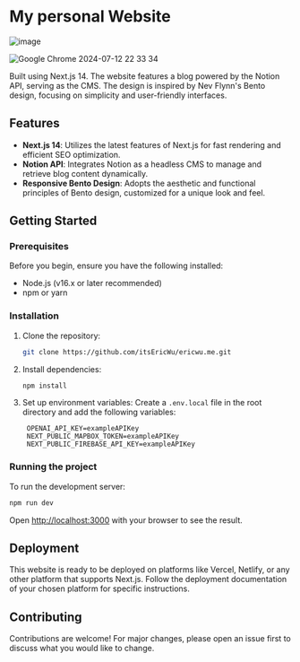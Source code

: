 # My personal Website

![image](https://github.com/user-attachments/assets/38e4b0b4-b942-4e46-9248-4423e820bba9)

![Google Chrome 2024-07-12 22 33 34](https://github.com/user-attachments/assets/7949a952-580f-4577-ab7f-e7ccfc1dd57e)

Built using Next.js 14. The website features a blog powered by the Notion API, serving as the CMS. The design is inspired by Nev Flynn's Bento design, focusing on simplicity and user-friendly interfaces.

## Features

- **Next.js 14**: Utilizes the latest features of Next.js for fast rendering and efficient SEO optimization.
- **Notion API**: Integrates Notion as a headless CMS to manage and retrieve blog content dynamically.
- **Responsive Bento Design**: Adopts the aesthetic and functional principles of Bento design, customized for a unique look and feel.

## Getting Started

### Prerequisites

Before you begin, ensure you have the following installed:
- Node.js (v16.x or later recommended)
- npm or yarn

### Installation

1. Clone the repository:
   ```bash
   git clone https://github.com/itsEricWu/ericwu.me.git
   ```

2. Install dependencies:
   ```bash
   npm install
   ```

3. Set up environment variables:
   Create a `.env.local` file in the root directory and add the following variables:
   ```plaintext
    OPENAI_API_KEY=exampleAPIKey
    NEXT_PUBLIC_MAPBOX_TOKEN=exampleAPIKey
    NEXT_PUBLIC_FIREBASE_API_KEY=exampleAPIKey
   ```

### Running the project

To run the development server:
```bash
npm run dev
```
Open [http://localhost:3000](http://localhost:3000) with your browser to see the result.

## Deployment

This website is ready to be deployed on platforms like Vercel, Netlify, or any other platform that supports Next.js. Follow the deployment documentation of your chosen platform for specific instructions.

## Contributing

Contributions are welcome! For major changes, please open an issue first to discuss what you would like to change.
